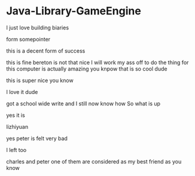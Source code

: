 # Java-Library-GameEngine

I just love building biaries

form somepointer

this is a decent form of success

this is fine
bereton is not that nice
I will work my ass off
to do the thing for this
computer is actually amazing you knpow
that is so cool dude

this is super nice you know

I love it dude

got a school wide write and I still now know how
So what is up

yes it is

lizhiyuan

yes peter is felt very bad

I left too

charles and peter one of them are considered as my best friend as you know
